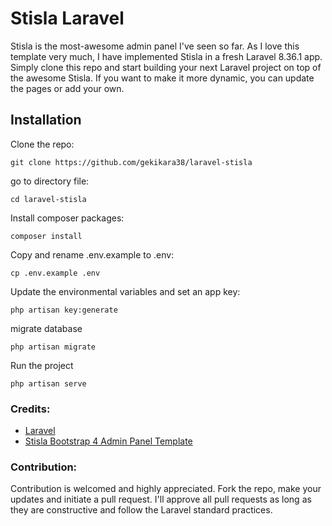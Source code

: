 # Stisla Laravel
Stisla is the most-awesome admin panel I've seen so far. As I love this template very much, I have implemented Stisla in a fresh Laravel 8.36.1 app. Simply clone this repo and start building your next Laravel project on top of the awesome Stisla. If you want to make it more dynamic, you can update the pages or add your own.

## Installation
Clone the repo:
```shell
git clone https://github.com/gekikara38/laravel-stisla
```

go to directory file:
```shell
cd laravel-stisla
```

Install composer packages:
```shell
composer install
```

Copy and rename .env.example to .env:
```shell
cp .env.example .env
```

Update the environmental variables and set an app key:
```shell
php artisan key:generate
```

migrate database
```shell
php artisan migrate
```

Run the project
```shell
php artisan serve
```

### Credits:
*   [Laravel](https://github.com/laravel/laravel)
*   [Stisla Bootstrap 4 Admin Panel Template](https://github.com/stisla/stisla)

### Contribution:
Contribution is welcomed and highly appreciated. Fork the repo, make your updates and initiate a pull request. I'll approve all pull requests as long as they are constructive and follow the Laravel standard practices.

